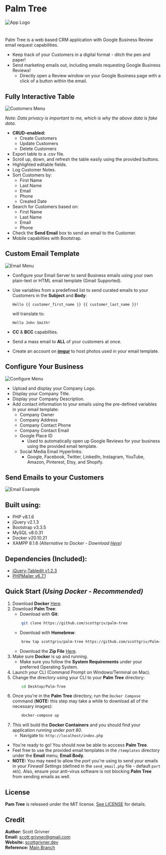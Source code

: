 # Palm Tree
![App Logo](img/github/App_Logo.png)
#

Palm Tree is a web based CRM application with Google Business Review email request capabilities.

 * Keep track of your Customers in a digital format - ditch the pen and paper!
 * Send marketing emails out, including emails requesting Google Business Reviews!
    * Directly open a Review window on your Google Business page with a click of a button within the email.

## Fully Interactive Table

![Customers Menu](img/github/Demo_1.png)

*Note: Data privacy is important to me, which is why the above data is fake data.*

* **CRUD-enabled:**
    * Create Customers
    * Update Customers
    * Delete Customers
* Export table to a .csv file.
* Scroll up, down, and refresh the table easily using the provided buttons.
* Highlighted editable fields.
* Log Customer Notes.
* Sort Customers by:
    * First Name
    * Last Name
    * Email
    * Phone
    * Created Date
* Search for Customers based on:
    * First Name
    * Last Name
    * Email
    * Phone
* Check the **Send Email** box to send an email to the Customer.
* Mobile capabilties with Bootstrap.

## Custom Email Template

![Email Menu](img/github/Demo_2.png)

* Configure your Email Server to send Business emails using your own plain-text or HTML email template (Gmail Supported).
* Use variables from a predefined list to send curated emails to your Customers in the **Subject** and **Body**:

    ``Hello {{ customer_first_name }} {{ customer_last_name }}!``

    will translate to:

    ``Hello John Smith!``

* **CC** & **BCC** capabilties.
* Send a mass email to **ALL** of your customers at once.
* Create an account on **[imgur](https://imgur.com/)** to host photos used in your email template.

## Configure Your Business

![Configure Menu](img/github/Demo_3.png)

* Upload and display your Company Logo.
* Display your Company Title.
* Display your Company Description.
* Add contact information to your emails using the pre-defined variables in your email template:
    * Company Owner
    * Company Address
    * Company Contact Phone
    * Company Contact Email
    * Google Place ID
        * Used to automatically open up Google Reviews for your business using the provided email template.
    * Social Media Email Hyperlinks:
        * Google, Facebook, Twitter, LinkedIn, Instagram, YouTube, Amazon, Pinterest, Etsy, and Shopify.

## Send Emails to your Customers

![Email Example](img/github/Demo_4.png)

## Built using: 
* PHP v8.1.6
* jQuery v2.1.3 
* Bootstrap v3.3.5
* MySQL v8.0.31
* Docker v20.10.21
* XAMPP 8.1.6 *(Alternative to Docker - Download [Here](https://www.apachefriends.org/download.html))*

## Dependencies (Included): 

* [jQuery-Tabledit v1.2.3](https://github.com/markcell/jquery-tabledit)
* [PHPMailer v6.7.1](https://github.com/PHPMailer/PHPMailer/tree/5.2-stable)

## Quick Start *(Using Docker - Recommended)*
1. Download **Docker** [Here](https://docs.docker.com/get-docker/).
2. Download **Palm Tree**:
    - Download with **Git**:
    ```bash
        git clone https://github.com/scottgriv/palm-tree
    ```
    - Download with **Homebrew**:
    ```bash
        brew tap scottgriv/palm-tree https://github.com/scottgriv/Palm-Tree
    ```
    - Download the **Zip File** [Here](https://github.com/scottgriv/Palm-Tree/archive/refs/heads/main.zip).
3. Make sure **Docker** is up and running.
    - Make sure you follow the **System Requirements** under your preferred Operating System.
4. Launch your CLI (Command Prompt on Windows/Terminal on Mac).
4. Change the directory using your CLI to your **Palm Tree** directory:
    ```bash
        cd Desktop/Palm-Tree
    ```
5. Once you're in the **Palm Tree** directory, run the ```Docker Compose``` command (**NOTE:** this step may take a while to download all of the necessary images):
    ```bash
        docker-compose up
    ```
6. This will build the **Docker Containers** and you should find your application running under *port 80*.
    - Navigate to: ```http://localhost/index.php```

* You're ready to go! You should now be able to acccess **Palm Tree**.
* Feel free to use the provided email templates in the ``/templates`` directory under the **Email** menu, **Email Body**.
* **NOTE:** You may need to allow the *port* you're using to send your emails in your *Firewall Settings* (defined in the `send_email.php` file - default `port 465`). Also, ensure your anti-virus software is not blocking **Palm Tree** from sending emails as well.

## License
**Pam Tree** is released under the MIT license. [See LICENSE](LICENSE) for details.

## Credit
**Author:** Scott Grivner <br>
**Email:** scott.grivner@gmail.com <br>
**Website:** [scottgrivner.dev](https://www.scottgriv.dev) <br>
**Reference:** [Main Branch](https://github.com/scottgriv/Palm-Tree)
